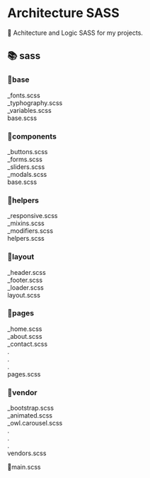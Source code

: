 # Architecture SASS
📐 Achitecture and Logic SASS for my projects.

## 📚 sass

### 📁base
_fonts.scss <br/>
_typhography.scss <br/>
_variables.scss <br/>
base.scss

### 📁components
_buttons.scss <br/>
_forms.scss <br/>
_sliders.scss <br/>
_modals.scss <br/>
base.scss

### 📁helpers
_responsive.scss <br/>
_mixins.scss <br/>
_modifiers.scss <br/>
helpers.scss

### 📁layout
_header.scss <br/>
_footer.scss <br/>
_loader.scss <br/>
layout.scss

### 📁pages
_home.scss <br/>
_about.scss <br/>
_contact.scss <br/>
. <br/>
. <br/>
. <br/>
pages.scss

### 📁vendor
_bootstrap.scss <br/>
_animated.scss <br/>
_owl.carousel.scss <br/>
. <br/>
. <br/>
. <br/>
vendors.scss

🔵main.scss
